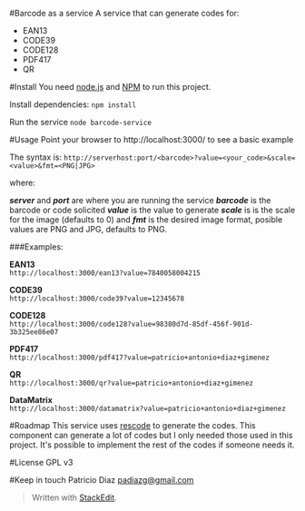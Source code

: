 #Barcode as a service
A service that can generate codes for:
* EAN13
* CODE39
* CODE128
* PDF417
* QR

#Install
You need [node.js](https://nodejs.org) and [NPM](https://www.npmjs.com/) to run this project.

Install dependencies:
``npm install``

Run the service
``node barcode-service``

#Usage
Point your browser to http://localhost:3000/ to see a basic example

The syntax is: 
`http://serverhost:port/<barcode>?value=<your_code>&scale=<value>&fmt=<PNG|JPG>`

where:

___server___ and ___port___ are where you are running the service
___barcode___ is the barcode or code solicited
___value___ is the value to generate
___scale___ is is the scale for the image (defaults to 0)
and ___fmt___ is the desired image format, posible values are PNG and JPG, defaults to PNG.

###Examples:

**EAN13**  
`http://localhost:3000/ean13?value=7840058004215`

**CODE39**  
`http://localhost:3000/code39?value=12345678`

**CODE128**  
`http://localhost:3000/code128?value=98380d7d-85df-456f-901d-3b325ee86e07`

**PDF417**  
`http://localhost:3000/pdf417?value=patricio+antonio+diaz+gimenez`

**QR**  
`http://localhost:3000/qr?value=patricio+antonio+diaz+gimenez`

**DataMatrix**  
`http://localhost:3000/datamatrix?value=patricio+antonio+diaz+gimenez`

#Roadmap
This service uses [rescode](https://www.npmjs.com/package/rescode) to generate the codes. This component can generate a lot of codes but I only needed those used in this project. It's possible to implement the rest of the codes if someone needs it. 

#License
GPL v3

#Keep in touch
Patricio Diaz <padiazg@gmail.com>  

> Written with [StackEdit](https://stackedit.io/).
